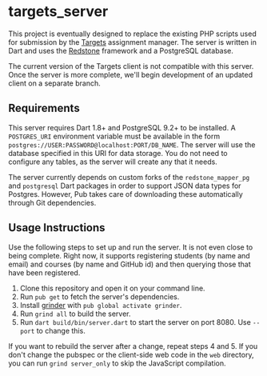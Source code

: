 # targets_server #

This project is eventually designed to replace the existing PHP scripts used for submission by the [Targets][client_github] assignment manager. The server is written in Dart and uses the [Redstone][redstone] framework and a PostgreSQL database.

The current version of the Targets client is not compatible with this server. Once the server is more complete, we'll begin development of an updated client on a separate branch.

## Requirements ##

This server requires Dart 1.8+ and PostgreSQL 9.2+ to be installed. A `POSTGRES_URI` environment variable must be available in the form `postgres://USER:PASSWORD@localhost:PORT/DB_NAME`. The server will use the database specified in this URI for data storage. You do not need to configure any tables, as the server will create any that it needs.

The server currently depends on custom forks of the `redstone_mapper_pg` and `postgresql` Dart packages in order to support JSON data types for Postgres. However, Pub takes care of downloading these automatically through Git dependencies.

## Usage Instructions ##

Use the following steps to set up and run the server. It is not even close to being complete. Right now, it supports registering students (by name and email) and courses (by name and GitHub id) and then querying those that have been registered.

1. Clone this repository and open it on your command line.
2. Run `pub get` to fetch the server's dependencies.
3. Install [grinder][grinder] with `pub global activate grinder`.
4. Run `grind all` to build the server.
5. Run `dart build/bin/server.dart` to start the server on port 8080. Use `--port` to change this.

If you want to rebuild the server after a change, repeat steps 4 and 5. If you don't change the pubspec or the client-side web code in the `web` directory, you can run `grind server_only` to skip the JavaScript compilation.

[client_github]: https://github.com/dart-targets/targets
[redstone]: http://redstonedart.org
[grinder]: https://pub.dartlang.org/package/grinder